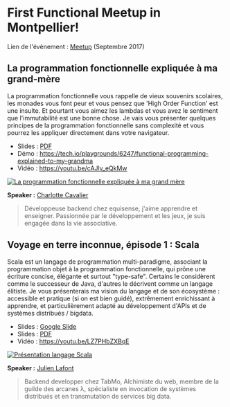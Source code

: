 # First Functional Meetup in Montpellier!

Lien de l'évènement : [Meetup](https://www.meetup.com/fr-FR/Functional-Programming-Montpellier/events/242262544/) (Septembre 2017)

## La programmation fonctionnelle expliquée à ma grand-mère 

La programmation fonctionnelle vous rappelle de vieux souvenirs scolaires, les monades 
vous font peur et vous pensez que 'High Order Function' est une insulte. Et pourtant 
vous aimez les lambdas et vous avez le sentiment que l'immutabilité est une bonne 
chose. Je vais vous présenter quelques principes de la programmation fonctionnelle sans 
complexité et vous pourrez les appliquer directement dans votre navigateur.

 * Slides : [PDF](https://github.com/Functional-Programming-Montpellier/slides/raw/master/meetup-001-sept-2017/Functional%20Programming%20Explained%20to%20my%20grandma.pdf)
 * Démo : https://tech.io/playgrounds/6247/functional-programming-explained-to-my-grandma
 * Vidéo : https://youtu.be/cAJlv_eQkMw

 [![La programmation fonctionnelle expliquée à ma grand mère](https://img.youtube.com/vi/cAJlv_eQkMw/0.jpg)](https://www.youtube.com/watch?v=cAJlv_eQkMw)


**Speaker :** [Charlotte Cavalier](https://twitter.com/cavalierch)

> Développeuse backend chez equisense, j'aime apprendre et enseigner. Passionnée par 
le développement et les jeux, je suis engagée dans la vie associative.

## Voyage en terre inconnue, épisode 1 : Scala

Scala est un langage de programmation multi-paradigme, associant la programmation objet 
à la programmation fonctionnelle, qui prône une écriture concise, élégante et surtout 
"type-safe". Certains le considèrent comme le successeur de Java, d'autres le décrivent 
comme un langage élitiste. Je vous présenterais ma vision du langage et de son 
écosystème : accessible et pratique (si on est bien guidé), extrêmement enrichissant à 
apprendre, et particulièrement adapté au développement d'APIs et de systèmes distribués 
/ bigdata.

 * Slides : [Google Slide](http://bit.ly/meetup-fp-scala)
 * Slides : [PDF](https://github.com/Functional-Programming-Montpellier/slides/raw/master/meetup-001-sept-2017/Voyage%20en%20terres%20inconnues%20-%20S01E01%20-%20Scala.pdf)
 * Vidéo : https://youtu.be/LZ7PHbZXBqE
 
 [![Présentation langage Scala](https://img.youtube.com/vi/LZ7PHbZXBqE/0.jpg)](https://www.youtube.com/watch?v=LZ7PHbZXBqE)
 
**Speaker :** [Julien Lafont](http://twitter.com/julien_lafont)

> Backend developper chez TabMo, Alchimiste du web, membre de la guilde des arcanes λ, 
spécialiste en invocation de systèmes distribués et en transmutation de services big 
data.
